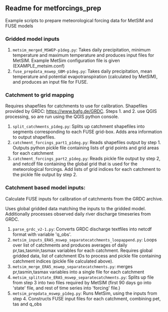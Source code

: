 ## Readme for metforcings_prep
Example scripts to prepare meteorological forcing data for MetSIM and FUSE models

### Gridded model inputs
1. `metsim_merged_MSWEP-p1deg.py`: Takes daily precipitation, minimum temperature and maximum temperature and produces input files for MetSIM. Example MetSim configuration file is given (EXAMPLE_metsim.conf)
2. `fuse_prepdata_mswep_GBM-p1deg.py`: Takes daily precipitation, mean temperature and potential evapotranspiration (calculated by MetSIM), and produces an input file for FUSE.

### Catchment to grid mapping
Requires shapefiles for catchments to use for calibration. Shapefiles provided by GRDC: https://www.bafg.de/GRDC.
Steps 1. and 2. use QGIS processing, so are run using the QGIS python console.
1. `split_catchments_p1deg.py`: Splits up catchment shapefiles into segments corresponding to each FUSE grid-box. Adds area information to output shapefiles.
2. `catchment_forcings_part1_p1deg.py`: Reads shapefiles output by step 1. Outputs python pickle file containing lists of grid points and grid areas for each catchment
3. `catchment_forcings_part2_p1deg.py`: Reads pickle file output by step 2, and netcdf file containing the global grid that is used for the meteorological forcings. Add lists of grid indices for each catchment to the pickle file output by step 2.

### Catchment based model inputs:
Calculate FUSE inputs for calibration of catchments from the GRDC archive.

Uses global gridded data matching the inputs to the gridded model. Additionally processes observed daily river discharge timeseries from GRDC.
1. `parse_grdc_v2-1.py`: Converts GRDC discharge textfiles into netcdf format with variable 'q_obs'.
2. `metsim_inputs_ERA5_mswep_separatecatchments_loopappend.py`: Loops over list of catchments and produces averages of daily pr,tas,tasmin,tasmax variables for each catchment. Requires global gridded data, list of catchment IDs to process and pickle file containing catchment indices (pickle file calculated above).
3. `metsim_merge_ERA5_mswep_separatecatchments.py`: merges pr,tasmin,tasmax variables into a single file for each catchment
4. `metsim_splitstate_ERA5_mswep_separatecatchments.py`: Splits up file from step 3 into two files required by MetSIM (first 90 days go into 'state' file, and rest of time series into 'forcing' file.)
5. `metsim_prepdata_mswep_p1deg.py`:  Runs MetSim, using the inputs from step 4. Constructs FUSE input files for each catchment, combining pet, tas and q_obs
